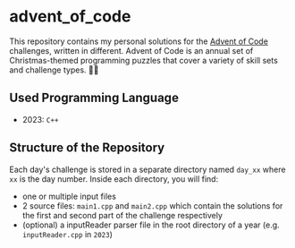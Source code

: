 # advent_of_code

This repository contains my personal solutions for the [Advent of Code](https://adventofcode.com/) challenges, written in different. Advent of Code is an annual set of Christmas-themed programming puzzles that cover a variety of skill sets and challenge types. 🎅🏻

## Used Programming Language

- 2023: `C++`

## Structure of the Repository

Each day's challenge is stored in a separate directory named `day_xx` where `xx` is the day number. Inside each directory, you will find:

- one or multiple input files
- 2 source files: `main1.cpp` and `main2.cpp` which contain the solutions for the first and second part of the challenge respectively
- (optional) a inputReader parser file in the root directory of a year (e.g. `inputReader.cpp` in `2023`)
